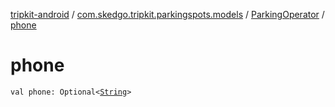 [tripkit-android](../../index.md) / [com.skedgo.tripkit.parkingspots.models](../index.md) / [ParkingOperator](index.md) / [phone](./phone.md)

# phone

`val phone: Optional<`[`String`](https://kotlinlang.org/api/latest/jvm/stdlib/kotlin/-string/index.html)`>`